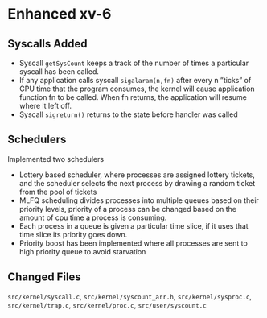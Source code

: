 # Enhanced xv-6
## Syscalls Added
- Syscall `getSysCount` keeps a track of the number of times a particular syscall has been called.
- If any application calls syscall `sigalaram(n,fn)` after every n  ”ticks” of CPU time that the program consumes, the kernel will cause application function fn  to be called. 
When fn  returns, the application will resume where it left off.
- Syscall `sigreturn()` returns to the state before handler was called

## Schedulers

Implemented two schedulers

- Lottery based scheduler, where processes are assigned lottery tickets, and the scheduler selects the next process by drawing a random ticket from the pool of tickets
- MLFQ scheduling divides processes into multiple queues based on their priority levels, priority of a process can be changed based on the amount of cpu time a process is consuming.
-   Each process in a queue is given a particular time slice, if it uses that time slice its priority goes down.
-   Priority boost has been implemented where all processes are sent to high priority queue to avoid starvation

## Changed Files

`src/kernel/syscall.c`, `src/kernel/syscount_arr.h`, `src/kernel/sysproc.c`, `src/kernel/trap.c`, `src/kernel/proc.c`, `src/user/syscount.c`